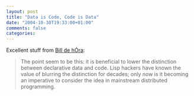 ```yaml
---
layout: post
title: "Data is Code, Code is Data"
date: "2004-10-30T19:33:00+01:00"
comments: false
categories: 
---
```


<p>Excellent stuff from <a href="http://www.dehora.net/journal/2004/10/execute_this_managing_configuration_in_programming_languages.html">Bill de h&#211;ra</a>:</p>

<blockquote>
<p>The point seem to be this: it is beneficial to lower the distinction between declarative data and code. Lisp hackers have known the value of blurring the distinction for decades; only now is it becoming an imperative to consider the idea in mainstream distributed programming.</p>
</blockquote>



